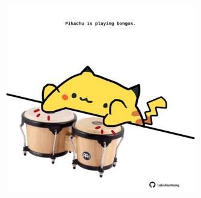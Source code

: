 <!-- built at 20/07/2021, 18:01:51 UTC -->
<p align="center">
  <img width="500" height="500" src="./ReadmeImage.svg">
</p>
